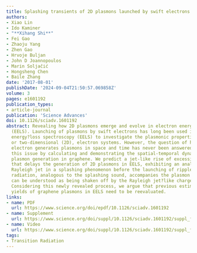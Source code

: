 ```yaml
---
title: Splashing transients of 2D plasmons launched by swift electrons
authors:
- Xiao Lin
- Ido Kaminer
- "**Xihang Shi**"
- Fei Gao
- Zhaoju Yang
- Zhen Gao
- Hrvoje Buljan
- John D Joannopoulos
- Marin Soljačić
- Hongsheng Chen
- Baile Zhang
date: '2017-08-01'
publishDate: '2024-09-04T21:50:57.069858Z'
volume: 3
pages: e1601192 
publication_types:
- article-journal
publication: 'Science Advances'
doi: 10.1126/sciadv.1601192
abstract: Revealing how 2D plasmons emerge and evolve in electron energy?loss spectroscopy
  (EELS). Launching of plasmons by swift electrons has long been used in electron
  energy?loss spectroscopy (EELS) to investigate the plasmonic properties of ultrathin,
  or two-dimensional (2D), electron systems. However, the question of how a swift
  electron generates plasmons in space and time has never been answered. We address
  this issue by calculating and demonstrating the spatial-temporal dynamics of 2D
  plasmon generation in graphene. We predict a jet-like rise of excessive charge concentration
  that delays the generation of 2D plasmons in EELS, exhibiting an analog to the hydrodynamic
  Rayleigh jet in a splashing phenomenon before the launching of ripples. The photon
  radiation, analogous to the splashing sound, accompanies the plasmon emission and
  can be understood as being shaken off by the Rayleigh jet?like charge concentration.
  Considering this newly revealed process, we argue that previous estimates on the
  yields of graphene plasmons in EELS need to be reevaluated.
links:
- name: PDF
  url: https://www.science.org/doi/epdf/10.1126/sciadv.1601192
- name: Supplement
  url: https://www.science.org/doi/suppl/10.1126/sciadv.1601192/suppl_file/1601192_sm.pdf
- name: Video
  url: https://www.science.org/doi/suppl/10.1126/sciadv.1601192/suppl_file/1601192_movie_s1.mov
tags:
- Transition Radiation
---
```

